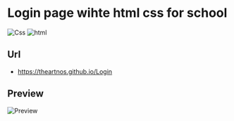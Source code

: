 # Login page wihte html css for school

![Css](https://img.icons8.com/?size=100&id=YjeKwnSQIBUq&format=png&color=000000)  ![html](https://img.icons8.com/?size=100&id=D2Hi2VkJSi33&format=png&color=000000) 

## Url
- https://theartnos.github.io/Login
##
## Preview

![Preview](https://s6.uupload.ir/files/screenshot_20250208_092039_y1c2.png) 
